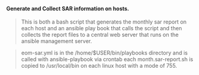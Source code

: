 #### Generate and Collect SAR information on hosts.  

>This is both a bash script that generates the monthly sar report on each host and an ansible play book that calls the script and then collects the report files to a central web server that runs on the ansible management server.  

>eom-sar.yml is in the /home/$USER/bin/playbooks directory and is called with ansible-playbook via crontab each month.sar-report.sh is copied to /usr/local/bin on each linux host with a mode of 755.  

